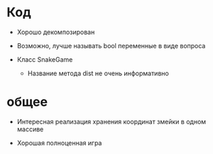 # Код
- Хорошо декомпозирован

- Возможно, лучше называть bool переменные в виде вопроса

- Класс SnakeGame
    - Название метода dist не очень информативно

# общее
- Интересная реализация хранения координат змейки в одном массиве

- Хорошая полноценная игра